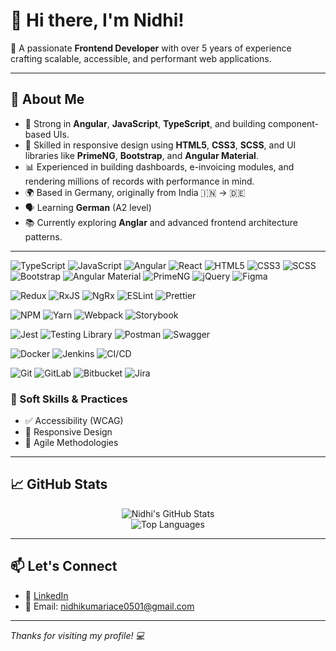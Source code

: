 # 👋 Hi there, I'm Nidhi!

🎯 A passionate **Frontend Developer** with over 5 years of experience crafting scalable, accessible, and performant web applications.

---

## 🚀 About Me

- 🧠 Strong in **Angular**, **JavaScript**, **TypeScript**, and building component-based UIs.
- 🎨 Skilled in responsive design using **HTML5**, **CSS3**, **SCSS**, and UI libraries like **PrimeNG**, **Bootstrap**, and **Angular Material**.
- 📊 Experienced in building dashboards, e-invoicing modules, and rendering millions of records with performance in mind.
- 🌍 Based in Germany, originally from India 🇮🇳 → 🇩🇪  
- 🗣️ Learning **German** (A2 level)  
- 📚 Currently exploring **Anglar** and advanced frontend architecture patterns.

---


![TypeScript](https://img.shields.io/badge/TypeScript-3178C6?style=flat&logo=typescript&logoColor=white)
![JavaScript](https://img.shields.io/badge/JavaScript-F7DF1E?style=flat&logo=javascript&logoColor=black)
![Angular](https://img.shields.io/badge/Angular-DD0031?style=flat&logo=angular&logoColor=white)
![React](https://img.shields.io/badge/React-61DAFB?style=flat&logo=react&logoColor=black)
![HTML5](https://img.shields.io/badge/HTML5-E34F26?style=flat&logo=html5&logoColor=white)
![CSS3](https://img.shields.io/badge/CSS3-1572B6?style=flat&logo=css3&logoColor=white)
![SCSS](https://img.shields.io/badge/SCSS-CC6699?style=flat&logo=sass&logoColor=white)
![Bootstrap](https://img.shields.io/badge/Bootstrap-563D7C?style=flat&logo=bootstrap&logoColor=white)
![Angular Material](https://img.shields.io/badge/Angular--Material-009688?style=flat)
![PrimeNG](https://img.shields.io/badge/PrimeNG-5D7BBE?style=flat)
![jQuery](https://img.shields.io/badge/jQuery-0769AD?style=flat&logo=jquery&logoColor=white)
![Figma](https://img.shields.io/badge/Figma-F24E1E?style=flat&logo=figma&logoColor=white)

![Redux](https://img.shields.io/badge/Redux-764ABC?style=flat&logo=redux&logoColor=white)
![RxJS](https://img.shields.io/badge/RxJS-B7178C?style=flat&logo=reactivex&logoColor=white)
![NgRx](https://img.shields.io/badge/NgRx-DD0031?style=flat&logo=ngrx&logoColor=white)
![ESLint](https://img.shields.io/badge/ESLint-4B32C3?style=flat&logo=eslint&logoColor=white)
![Prettier](https://img.shields.io/badge/Prettier-F7B93E?style=flat&logo=prettier&logoColor=black)

![NPM](https://img.shields.io/badge/NPM-CB3837?style=flat&logo=npm&logoColor=white)
![Yarn](https://img.shields.io/badge/Yarn-2C8EBB?style=flat&logo=yarn&logoColor=white)
![Webpack](https://img.shields.io/badge/Webpack-8DD6F9?style=flat&logo=webpack&logoColor=black)
![Storybook](https://img.shields.io/badge/Storybook-FF4785?style=flat&logo=storybook&logoColor=white)

![Jest](https://img.shields.io/badge/Jest-C21325?style=flat&logo=jest&logoColor=white)
![Testing Library](https://img.shields.io/badge/Testing%20Library-E33332?style=flat&logo=testing-library&logoColor=white)
![Postman](https://img.shields.io/badge/Postman-FF6C37?style=flat&logo=postman&logoColor=white)
![Swagger](https://img.shields.io/badge/Swagger-85EA2D?style=flat&logo=swagger&logoColor=black)

![Docker](https://img.shields.io/badge/Docker-2496ED?style=flat&logo=docker&logoColor=white)
![Jenkins](https://img.shields.io/badge/Jenkins-D24939?style=flat&logo=jenkins&logoColor=white)
![CI/CD](https://img.shields.io/badge/CI%2FCD-0A0A0A?style=flat&logo=githubactions&logoColor=white)

![Git](https://img.shields.io/badge/Git-F05032?style=flat&logo=git&logoColor=white)
![GitLab](https://img.shields.io/badge/GitLab-FC6D26?style=flat&logo=gitlab&logoColor=white)
![Bitbucket](https://img.shields.io/badge/Bitbucket-0052CC?style=flat&logo=bitbucket&logoColor=white)
![Jira](https://img.shields.io/badge/Jira-0052CC?style=flat&logo=jira&logoColor=white)


### 🧠 Soft Skills & Practices
- ✅ Accessibility (WCAG)
- 📱 Responsive Design
- 📐 Agile Methodologies

---

## 📈 GitHub Stats

<p align="center">
  <img src="https://github-readme-stats.vercel.app/api?username=nidhi-webdev&show_icons=true&theme=default" alt="Nidhi's GitHub Stats" />
  <br/>
  <img src="https://github-readme-stats.vercel.app/api/top-langs/?username=nidhi-webdev&layout=compact&theme=default" alt="Top Languages" />
</p>

---

## 📫 Let's Connect

- 🔗 [LinkedIn]([https://www.linkedin.com/in/your-link/](https://www.linkedin.com/in/nidhi-kumari-419125236/))
- 📧 Email: nidhikumariace0501@gmail.com

---

*Thanks for visiting my profile! 💻*
